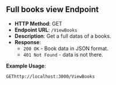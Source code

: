 ## Full books view Endpoint

- **HTTP Method**: GET
- **Endpoint URL**: `/ViewBooks`
- **Description**: Get a full datas of a books.
- **Response**:
  - `200 OK` - Book data in JSON format.
  - `401 Not Found` - data is not there.

**Example Usage**:

```http
GEThttp://localhost:3000/ViewBooks

